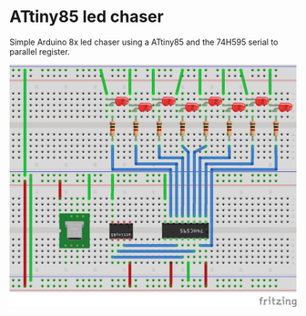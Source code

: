 # ATtiny85 led chaser

Simple Arduino 8x led chaser using a ATtiny85 and the 74H595 serial to parallel register.

![Fritzing circuit](fritzing/diagram.jpg?s=200)





